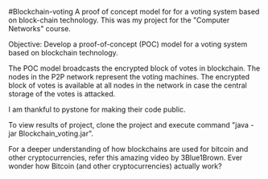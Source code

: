 #Blockchain-voting
A proof of concept model for for a voting system based on block-chain technology. This was my project for the "Computer Networks" course.

Objective: Develop a proof-of-concept (POC) model for a voting system based on blockchain technology.

The POC model broadcasts the encrypted block of votes in blockchain. The nodes in the P2P network represent the voting machines. The encrypted block of votes is available at all nodes in the network in case the central storage of the votes is attacked.

I am thankful to pystone for making their code public.

To view results of project, clone the project and execute command "java -jar Blockchain_voting.jar".

For a deeper understanding of how blockchains are used for bitcoin and other cryptocurrencies, refer this amazing video by 3Blue1Brown. Ever wonder how Bitcoin (and other cryptocurrencies) actually work?
